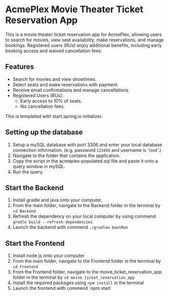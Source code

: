 # AcmePlex Movie Theater Ticket Reservation App

This is a movie theater ticket reservation app for AcmePlex, allowing users to search for movies, view seat availability, make reservations, and manage bookings. Registered users (RUs) enjoy additional benefits, including early booking access and waived cancellation fees.

## Features
- Search for movies and view showtimes.
- Select seats and make reservations with payment.
- Receive email confirmations and manage cancellations.
- Registered Users (RUs):
  - Early access to 10% of seats.
  - No cancellation fees.

This is templated with start.spring.io initializer.

## Setting up the database
1. Setup a mySQL database with port 3306 and enter your local database connection information. (e.g. password `123456` and username is 'root'.)
2. Navigate to the folder that contains the application.
3. Copy the script in the acmeplex-populated.sql file and paste it onto a query window in mySQL.
4. Run the query.

## Start the Backend
1. Install gradle and java onto your computer.
2. From the main folder, navigate to the Backend folder in the terminal by `cd Backend`
3. Refresh the dependency on your local computer by using commend `gradle build --refresh-dependencies`
4. Launch the backend with commend `./gradlew bootRun`

## Start the Frontend
1. Install node js onto your computer
2. From the main folder, navigate to the Frontend folder in the terminal by `cd Frontend`
3. From the Frontend folder, navigate to the moive_ticket_reservation_app folder in the terminal by `cd moive_ticket_reservation_app`
4. Install the required packages using `npm install` in the terminal
5. Launch the frontend with commend `npm start
